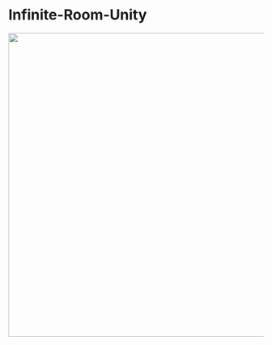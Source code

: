 # Infinite-Room-Unity
<img src="https://media.giphy.com/media/fUddK499I5t6tp1BzD/giphy.gif" width="600">
